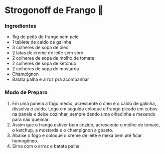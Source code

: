 # Strogonoff de Frango :chicken:

### Ingredientes

- 1kg de peito de frango sem pele
- 1 tablete de caldo de galinha
- 3 colheres de sopa de óleo
- 2 latas de creme de leite sem soro
- 2 colheres de sopa de molho de tomate
- 2 colheres de sopa de ketchup
- 2 colheres de sopa de mostarda
- Champignon
- Batata palha e arroz pra acompanhar



### Modo de Preparo

1. Em uma panela a fogo médio, acrescente o óleo e o caldo de galinha, dissolva o caldo. Logo em seguida coloque o frango picado em cubos na panela e deixe cozinhar, sempre dando uma olhadinha e mexendo para não queimar.
2.  Assim que o frango estiver bem cozido, acrescente o molho de tomate, o ketchup, a mostarda e o champignon a goasto.
3. Abaixe o fogo e coloque o creme de leite e mexa bem até ficar homogêneo.
4. Sirva com o arroz e batata palha.